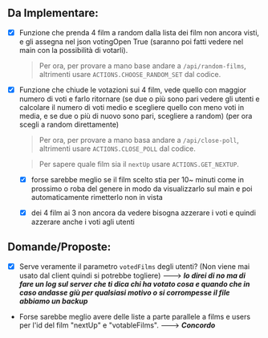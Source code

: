 ## Da Implementare:

- [x] Funzione che prenda 4 film a random dalla lista dei film non ancora visti, e gli assegna nel json votingOpen True (saranno poi fatti vedere nel main con la possibilità di votarli).

	> Per ora, per provare a mano base andare a `/api/random-films`, altrimenti usare `ACTIONS.CHOOSE_RANDOM_SET` dal codice.

- [x] Funzione che chiude le votazioni sui 4 film, vede quello con maggior numero di voti e farlo ritornare (se due o più sono pari vedere gli utenti e calcolare il numero di voti medio e scegliere quello con meno voti in media, e se due o più di nuovo sono pari, scegliere a random) (per ora scegli a random direttamente)

	> Per ora, per provare a mano basa andare a `/api/close-poll`, altrimenti usare `ACTIONS.CLOSE_POLL` dal codice.

	> Per sapere quale film sia il `nextUp` usare `ACTIONS.GET_NEXTUP`.

	- [x] forse sarebbe meglio se il film scelto stia per 10~ minuti come in prossimo o roba del genere in modo da visualizzarlo sul main e poi automaticamente rimetterlo non in vista

	- [x] dei 4 film ai 3 non ancora da vedere bisogna azzerare i voti e quindi azzerare anche i voti agli utenti

## Domande/Proposte:

- [x] Serve veramente il parametro `votedFilms` degli utenti? (Non viene mai usato dal client quindi si potrebbe togliere) ---> **_Io direi di no ma di fare un log sul server che ti dica chi ha votato cosa e quando che in caso andasse giù per qualsiasi motivo o si corrompesse il file abbiamo un backup_**

- Forse sarebbe meglio avere delle liste a parte parallele a films e users per l'id del film "nextUp" e "votableFilms". ---> **_Concordo_** 